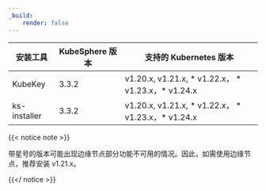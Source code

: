 ```yaml
---
_build:
    render: false
---
```


| 安装工具     | KubeSphere 版本 | 支持的 Kubernetes 版本                                       |
| ------------ | --------------- | ------------------------------------------------------------ |
| KubeKey      | 3.3.2          | v1.20.x, v1.21.x, * v1.22.x， * v1.23.x，* v1.24.x |
| ks-installer | 3.3.2          | v1.20.x, v1.21.x, * v1.22.x， * v1.23.x，* v1.24.x |

{{< notice note >}}

带星号的版本可能出现边缘节点部分功能不可用的情况。因此，如需使用边缘节点，推荐安装 v1.21.x。

{{</ notice >}}